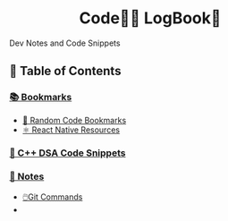 <h1 align="center">Code👨‍💻 LogBook📗</h1>

Dev Notes and Code Snippets

## 📌 Table of Contents

### [📚 Bookmarks](https://github.com/abhiramready/Code-LogBook/tree/master/Bookmarks)

* [🔖 Random Code Bookmarks](https://github.com/abhiramready/Code-LogBook/blob/master/Bookmarks/RandomCodeBookamrks.md)
* [⚛ React Native Resources](https://github.com/abhiramready/Code-LogBook/blob/master/Bookmarks/ReactNative.md)

### [💾 C++ DSA Code Snippets](https://github.com/abhiramready/Code-LogBook/tree/master/C%2B%2B%20DSA%20Code%20Snippets)

### [📝 Notes](https://github.com/abhiramready/Code-LogBook/tree/master/Notes)

* [🖱️Git Commands](https://github.com/abhiramready/Code-LogBook/blob/master/Notes/GIT_Commands.md)
* 

